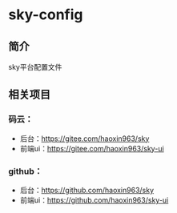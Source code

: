 # sky-config

## 简介
sky平台配置文件

## 相关项目
### 码云：
- 后台：https://gitee.com/haoxin963/sky
- 前端ui：https://gitee.com/haoxin963/sky-ui

### github：
- 后台：https://github.com/haoxin963/sky
- 前端ui：https://github.com/haoxin963/sky-ui